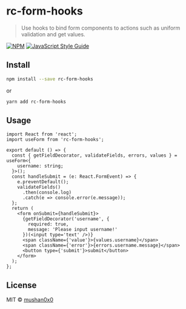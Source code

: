 # rc-form-hooks

> Use hooks to bind form components to actions such as uniform validation and get values.

[![NPM](https://img.shields.io/npm/v/rc-form-hooks.svg)](https://www.npmjs.com/package/rc-form-hooks) [![JavaScript Style Guide](https://img.shields.io/badge/code_style-standard-brightgreen.svg)](https://standardjs.com)

## Install

```bash
npm install --save rc-form-hooks
```

or

```bash
yarn add rc-form-hooks
```

## Usage

```tsx
import React from 'react';
import useForm from 'rc-form-hooks';

export default () => {
  const { getFieldDecorator, validateFields, errors, values } = useForm<{
    username: string;
  }>();
  const handleSubmit = (e: React.FormEvent) => {
    e.preventDefault();
    validateFields()
      .then(console.log)
      .catch(e => console.error(e.message));
  };
  return (
    <form onSubmit={handleSubmit}>
      {getFieldDecorator('username', {
        required: true,
        message: 'Please input username!'
      })(<input type='text' />)}
      <span className={'value'}>{values.username}</span>
      <span className={'error'}>{errors.username.message}</span>
      <button type={'submit'}>submit</button>
    </form>
  );
};
```

## License

MIT © [mushan0x0](https://github.com/mushan0x0)
